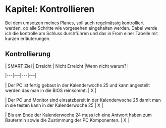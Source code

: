 # Kapitel: Kontrollieren
Bei dem umsetzen meines Planes, soll auch regelmässig kontrolliert werden, ob alle Schritte wie vorgesehen eingehalten werden. Dabei werde ich die kontrolle am Schluss durchführen und das in From einer Tabelle mit kurzen erläuterungen.

## Kontrollierung

| SMART Ziel |  Erreicht | Nicht Erreicht  |Wenn nicht warum?|

|---|---|---|---|

| Der PC ist fertig gebaut in der Kalenderwoche 25 und kann angestellt werden das man in die BIOS reinkommt.  |  X |

| Der PC und Monitor sind einsatzbereit in der Kalenderwoche 25 damit man in sie testen kann in der Kalenderwoche 25 |  X |

| Bis am Ende der Kalenderwoche 24 muss ich eine Antwort haben zum Bautermin sowie die Zustimmung der PC Komponenten. |  X |
